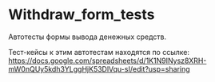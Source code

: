 # Withdraw_form_tests
Автотесты формы вывода денежных средств.

Тест-кейсы к этим автотестам находятся по ссылке:
https://docs.google.com/spreadsheets/d/1K1N9INysz8XRH-mW0nQUy5kdh3YLggHjK53DlVqu-sI/edit?usp=sharing
